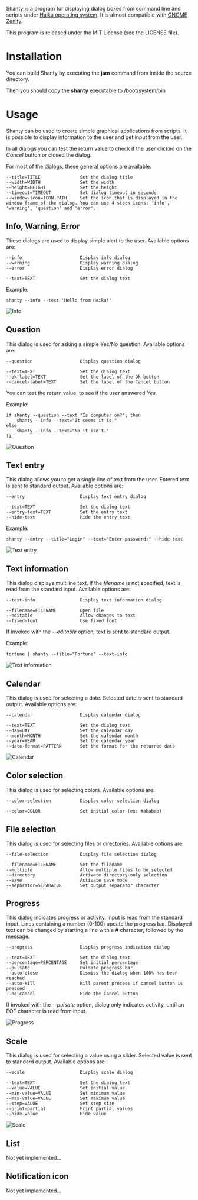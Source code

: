 Shanty is a program for displaying dialog boxes from command line and scripts under [Haiku operating system](http://haiku-os.org/). It is almost compatible with [GNOME Zenity](http://live.gnome.org/Zenity).

This program is released under the MIT License (see the LICENSE file).


Installation
============

You can build Shanty by executing the **jam** command from inside the source directory.

Then you should copy the **shanty** executable to /boot/system/bin


Usage
=====

Shanty can be used to create simple graphical applications from scripts. It is possible to display information to the user and get input from the user.

In all dialogs you can test the return value to check if the user clicked on the *Cancel* button or closed the dialog.

For most of the dialogs, these general options are available:

    --title=TITLE               Set the dialog title
    --width=WIDTH               Set the width
    --height=HEIGHT             Set the height
    --timeout=TIMEOUT           Set dialog timeout in seconds
    --window-icon=ICON_PATH     Set the icon that is displayed in the window frame of the dialog. You can use 4 stock icons: 'info', 'warning', 'question' and 'error'.

  
Info, Warning, Error
--------------------

These dialogs are used to display simple alert to the user. Available options are:

    --info                      Display info dialog
    --warning                   Display warning dialog
    --error                     Display error dialog
    
    --text=TEXT                 Set the dialog text
    
Example:

	shanty --info --text 'Hello from Haiku!'
	
![Info](https://github.com/peja/shanty/raw/master/doc/img/info.png)


Question
--------

This dialog is used for asking a simple Yes/No question. Available options are:

    --question                  Display question dialog
    
    --text=TEXT                 Set the dialog text
    --ok-label=TEXT             Set the label of the Ok button
    --cancel-label=TEXT         Set the label of the Cancel button

You can test the return value, to see if the user answered *Yes*.

Example:

    if shanty --question --text "Is computer on?"; then
    	shanty --info --text="It seems it is."
    else
    	shanty --info --text="No it isn't."
    fi
    
![Question](https://github.com/peja/shanty/raw/master/doc/img/question.png)


Text entry
----------

This dialog allows you to get a single line of text from the user. Entered text is sent to standard output. Available options are:

    --entry                     Display text entry dialog
    
    --text=TEXT                 Set the dialog text
    --entry-text=TEXT           Set the entry text
    --hide-text                 Hide the entry text
    
Example:

    shanty --entry --title="Login" --text="Enter password:" --hide-text
    
![Text entry](https://github.com/peja/shanty/raw/master/doc/img/entry.png)
    

Text information
----------------

This dialog displays multiline text. If the *filename* is not specified, text is read from the standard input. Available options are:

    --text-info                 Display text information dialog
    
    --filename=FILENAME         Open file
    --editable                  Allow changes to text
    --fixed-font                Use fixed font

If invoked with the *--editable* option, text is sent to standard output.

Example:

    fortune | shanty --title="Fortune" --text-info
    
![Text information](https://github.com/peja/shanty/raw/master/doc/img/text-info.png)


Calendar
--------

This dialog is used for selecting a date. Selected date is sent to standard output. Available options are:

    --calendar                  Display calendar dialog
    
    --text=TEXT                 Set the dialog text
    --day=DAY                   Set the calendar day
    --month=MONTH               Set the calendar month
    --year=YEAR                 Set the calendar year
    --date-format=PATTERN       Set the format for the returned date
    
![Calendar](https://github.com/peja/shanty/raw/master/doc/img/calendar.png) 

Color selection
--------------

This dialog is used for selecting colors. Available options are:

    --color-selection           Display color selection dialog
    
    --color=COLOR               Set initial color (ex: #ababab)


File selection
--------------

This dialog is used for selecting files or directories. Available options are:

    --file-selection            Display file selection dialog
    
    --filename=FILENAME         Set the filename
    --multiple                  Allow multiple files to be selected
    --directory                 Activate directory-only selection
    --save                      Activate save mode
    --separator=SEPARATOR       Set output separator character


Progress
--------

This dialog indicates progress or activity. Input is read from the standard input. Lines containing a number (0-100) update the progress bar. Displayed text can be changed by starting a line with a # character, followed by the message.

    --progress                  Display progress indication dialog
    
    --text=TEXT                 Set the dialog text
    --percentage=PERCENTAGE     Set initial percentage
    --pulsate                   Pulsate progress bar
    --auto-close                Dismiss the dialog when 100% has been reached
    --auto-kill                 Kill parent process if cancel button is pressed
    --no-cancel                 Hide the Cancel button
    
If invoked with the *--pulsate* option, dialog only indicates activity, until an EOF character is read from input.

![Progress](https://github.com/peja/shanty/raw/master/doc/img/progress.png)


Scale
-----

This dialog is used for selecting a value using a slider. Selected value is sent to standard output. Available options are:

    --scale                     Display scale dialog
    
    --text=TEXT                 Set the dialog text
    --value=VALUE               Set initial value
    --min-value=VALUE           Set minimum value
    --max-value=VALUE           Set maximum value
    --step=VALUE                Set step size
    --print-partial             Print partial values
    --hide-value                Hide value

![Scale](https://github.com/peja/shanty/raw/master/doc/img/scale.png)

List
----

Not yet implemented...


Notification icon
-----------------

Not yet implemented...

